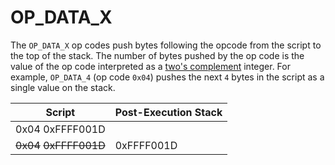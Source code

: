 # OP_DATA_X

The `OP_DATA_X` op codes push bytes following the opcode from the script to the top of the stack.  The number of bytes pushed by the op code is the value of the op code interpreted as a [two's complement](//en.wikipedia.org/wiki/Two%27s_complement) integer.  For example, `OP_DATA_4` (op code `0x04`) pushes the next `4` bytes in the script as a single value on the stack.

| Script | Post-Execution Stack |
| -- | -- |
| 0x04 0xFFFF001D | |
| ~~0x04~~ ~~0xFFFF001D~~ | 0xFFFF001D |

